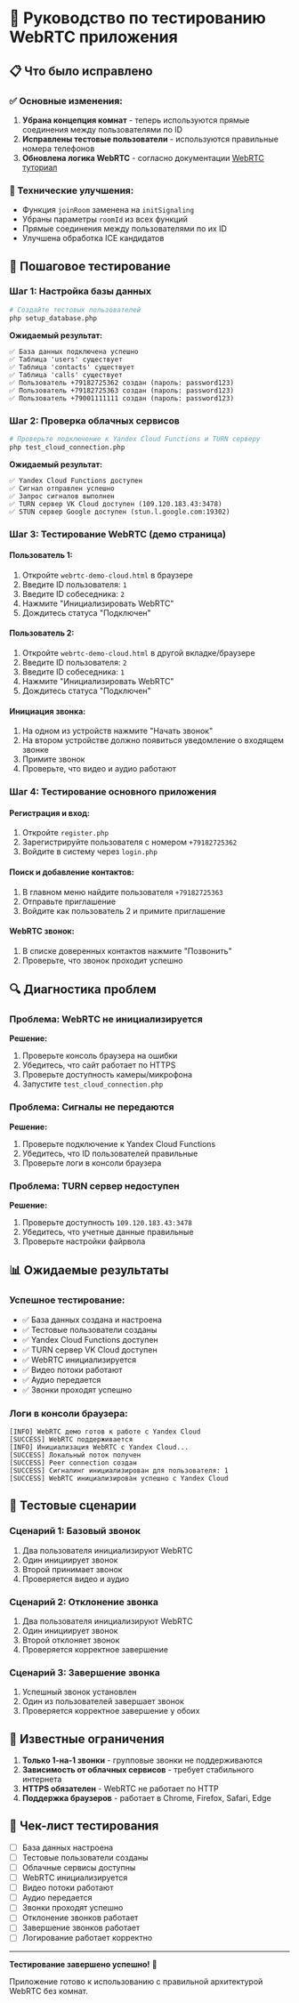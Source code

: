 # 🧪 Руководство по тестированию WebRTC приложения

## 📋 Что было исправлено

### ✅ Основные изменения:
1. **Убрана концепция комнат** - теперь используются прямые соединения между пользователями по ID
2. **Исправлены тестовые пользователи** - используются правильные номера телефонов
3. **Обновлена логика WebRTC** - согласно документации [WebRTC туториал](https://tokiory.vercel.app/articles/get-started-webrtc)

### 🔧 Технические улучшения:
- Функция `joinRoom` заменена на `initSignaling`
- Убраны параметры `roomId` из всех функций
- Прямые соединения между пользователями по их ID
- Улучшена обработка ICE кандидатов

## 🚀 Пошаговое тестирование

### Шаг 1: Настройка базы данных
```bash
# Создайте тестовых пользователей
php setup_database.php
```

**Ожидаемый результат:**
```
✅ База данных подключена успешно
✅ Таблица 'users' существует
✅ Таблица 'contacts' существует
✅ Таблица 'calls' существует
✅ Пользователь +79182725362 создан (пароль: password123)
✅ Пользователь +79182725363 создан (пароль: password123)
✅ Пользователь +79001111111 создан (пароль: password123)
```

### Шаг 2: Проверка облачных сервисов
```bash
# Проверьте подключение к Yandex Cloud Functions и TURN серверу
php test_cloud_connection.php
```

**Ожидаемый результат:**
```
✅ Yandex Cloud Functions доступен
✅ Сигнал отправлен успешно
✅ Запрос сигналов выполнен
✅ TURN сервер VK Cloud доступен (109.120.183.43:3478)
✅ STUN сервер Google доступен (stun.l.google.com:19302)
```

### Шаг 3: Тестирование WebRTC (демо страница)

#### Пользователь 1:
1. Откройте `webrtc-demo-cloud.html` в браузере
2. Введите ID пользователя: `1`
3. Введите ID собеседника: `2`
4. Нажмите "Инициализировать WebRTC"
5. Дождитесь статуса "Подключен"

#### Пользователь 2:
1. Откройте `webrtc-demo-cloud.html` в другой вкладке/браузере
2. Введите ID пользователя: `2`
3. Введите ID собеседника: `1`
4. Нажмите "Инициализировать WebRTC"
5. Дождитесь статуса "Подключен"

#### Инициация звонка:
1. На одном из устройств нажмите "Начать звонок"
2. На втором устройстве должно появиться уведомление о входящем звонке
3. Примите звонок
4. Проверьте, что видео и аудио работают

### Шаг 4: Тестирование основного приложения

#### Регистрация и вход:
1. Откройте `register.php`
2. Зарегистрируйте пользователя с номером `+79182725362`
3. Войдите в систему через `login.php`

#### Поиск и добавление контактов:
1. В главном меню найдите пользователя `+79182725363`
2. Отправьте приглашение
3. Войдите как пользователь 2 и примите приглашение

#### WebRTC звонок:
1. В списке доверенных контактов нажмите "Позвонить"
2. Проверьте, что звонок проходит успешно

## 🔍 Диагностика проблем

### Проблема: WebRTC не инициализируется
**Решение:**
1. Проверьте консоль браузера на ошибки
2. Убедитесь, что сайт работает по HTTPS
3. Проверьте доступность камеры/микрофона
4. Запустите `test_cloud_connection.php`

### Проблема: Сигналы не передаются
**Решение:**
1. Проверьте подключение к Yandex Cloud Functions
2. Убедитесь, что ID пользователей правильные
3. Проверьте логи в консоли браузера

### Проблема: TURN сервер недоступен
**Решение:**
1. Проверьте доступность `109.120.183.43:3478`
2. Убедитесь, что учетные данные правильные
3. Проверьте настройки файрвола

## 📊 Ожидаемые результаты

### Успешное тестирование:
- ✅ База данных создана и настроена
- ✅ Тестовые пользователи созданы
- ✅ Yandex Cloud Functions доступен
- ✅ TURN сервер VK Cloud доступен
- ✅ WebRTC инициализируется
- ✅ Видео потоки работают
- ✅ Аудио передается
- ✅ Звонки проходят успешно

### Логи в консоли браузера:
```
[INFO] WebRTC демо готов к работе с Yandex Cloud
[SUCCESS] WebRTC поддерживается
[INFO] Инициализация WebRTC с Yandex Cloud...
[SUCCESS] Локальный поток получен
[SUCCESS] Peer connection создан
[SUCCESS] Сигналинг инициализирован для пользователя: 1
[SUCCESS] WebRTC инициализирован успешно с Yandex Cloud
```

## 🎯 Тестовые сценарии

### Сценарий 1: Базовый звонок
1. Два пользователя инициализируют WebRTC
2. Один инициирует звонок
3. Второй принимает звонок
4. Проверяется видео и аудио

### Сценарий 2: Отклонение звонка
1. Два пользователя инициализируют WebRTC
2. Один инициирует звонок
3. Второй отклоняет звонок
4. Проверяется корректное завершение

### Сценарий 3: Завершение звонка
1. Успешный звонок установлен
2. Один из пользователей завершает звонок
3. Проверяется корректное завершение у обоих

## 🚨 Известные ограничения

1. **Только 1-на-1 звонки** - групповые звонки не поддерживаются
2. **Зависимость от облачных сервисов** - требует стабильного интернета
3. **HTTPS обязателен** - WebRTC не работает по HTTP
4. **Поддержка браузеров** - работает в Chrome, Firefox, Safari, Edge

## 📝 Чек-лист тестирования

- [ ] База данных настроена
- [ ] Тестовые пользователи созданы
- [ ] Облачные сервисы доступны
- [ ] WebRTC инициализируется
- [ ] Видео потоки работают
- [ ] Аудио передается
- [ ] Звонки проходят успешно
- [ ] Отклонение звонков работает
- [ ] Завершение звонков работает
- [ ] Логирование работает корректно

---

**Тестирование завершено успешно!** 🎉

Приложение готово к использованию с правильной архитектурой WebRTC без комнат.
